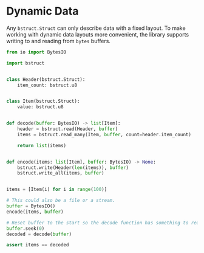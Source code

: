 # Dynamic Data

Any `bstruct.Struct` can only describe data with a fixed layout.
To make working with dynamic data layouts more convenient, the library supports writing to and reading from `bytes` buffers.

```python
from io import BytesIO

import bstruct


class Header(bstruct.Struct):
    item_count: bstruct.u8


class Item(bstruct.Struct):
    value: bstruct.u8


def decode(buffer: BytesIO) -> list[Item]:
    header = bstruct.read(Header, buffer)
    items = bstruct.read_many(Item, buffer, count=header.item_count)

    return list(items)


def encode(items: list[Item], buffer: BytesIO) -> None:
    bstruct.write(Header(len(items)), buffer)
    bstruct.write_all(items, buffer)


items = [Item(i) for i in range(100)]

# This could also be a file or a stream.
buffer = BytesIO()
encode(items, buffer)

# Reset buffer to the start so the decode function has something to read.
buffer.seek(0)
decoded = decode(buffer)

assert items == decoded
```
